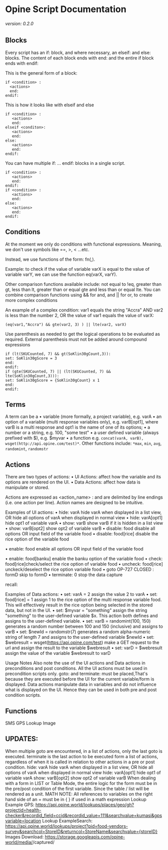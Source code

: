 # Opine Script Documentation
###### version: 0.2.0

## Blocks

Every script has an if: block, and where necessary, an elseif: and else: blocks.
The content of each block ends with end: and the entire if block ends with endif:

This is the general form of a block:

```
if <condition> :
  <actions>
  end:
endif:
```

This is how it looks like with elseif and else

```
if <condition> :
   <actions>
   end:
elseif <conditon>:
   <actions>
   end:
else:
   <actions>
   end:
endif:
```

You can have multiple if: ... endif: blocks in a single script.
```
if <condition> :
   <actions>
   end:
endif:
if <condition> :
   <actions>
   end:
else:
   <actions>
   end:
endif:
```

## Conditions

At the moment we only do conditions with functional expressions. Meaning, we don't use symbols like ==, >, < ...etc.

Instead, we use functions of the form: fn(<term>,<term>).

Example: to check if the value of variable varX is equal to the value of variable varY, we can use the function eq(varX, varY).

Other comparison functions available include: not equal to !eq,  greater than gt, less than lt, greater than or equal gte and less than or equal lte.
You can combine comparison functions using && for and, and || for or, to create more complex conditions

An example of a complex condition: var1 equals the string "Accra" AND var2 is less than the number 2, OR the value of var1 equals the value of varX:

`(eq(var1,"Accra") && gte(var2, 3) ) || lte(var2, varX)`

Use parenthesis as needed to get the logical operations to be evaluated as required. External parenthesis must not be added around compound expressions

```
if (lt(SKUCounted, 7) && gt(SoKlin30gCount,3)):
set: SoKlin30gScore = 3
end:
endif: 
if (gte(SKUCounted, 7) || (lt(SKUCounted, 7) && lte(SoKlin30gCount,3))):
set: SoKlin30gScore = {SoKlin30gCount} x 1 
end:
endif:
```

## Terms

A term can be a
• variable (more formally, a project variable), e.g. varA
• an option of a variable (multi response variables only), e.g. varB[opt1], where varB is a multi response and opt1 is the name of one of its options;
• a number or a string, e.g. 100, "some test"
• a user defined variable (always prefixed with $), e.g. $myvar
• a function e.g.
`concat(varA, varB), wsget(http://api.opine.com/test)*`.
Other functions include: `*max`, `min`, `avg`, `randomint`, `randomstr`



## Actions

There are two types of actions:
• UI Actions: affect how the variable and its options are rendered on the UI.
• Data Actions: affect how data is manipulate or stored.

Actions are expressed as <action_name> : <expression> and are delimited by line endings (i.e. one action per line).
Action names are designed to be intuitive.

Examples of UI actions:
• hide: varA hide varA when displayed in a list view, OR hide all options of varA when displayed in normal view
• hide: varA[opt1] hide opt1 of variable varA
• show: varB show varB if it is hidden in a list view
• show: varB[opt2] show opt2 of variable varB
• disable: food  disable all options OR input field of the variable food
• disable: food[rice] disable the rice option of the variable food

• enable: food  enable all options OR input field of the variable food

• enable: food[banku] enable the banku option of the variable food
• check: food[rice]check/select the rice option of variable food
• uncheck: food[rice] unckeck/deselect the rice option variable food
• goto OP-727 CLOSED : formD skip to formD
• terminate: 0 stop the data capture

recall:

Examples of Data actions:
• set: varA = 2 assign the value 2 to varA
• set: food[rice] = 1 assign 1 to the rice option of the multi response variable food. This will effectively result in the rice option being selected in the stored data, but not in the UI.
• set: $myvar = "something" assign the string "something" to the user-defined variable $x. This action both defines and assigns to the user-defined variable.
• set: varB = randomint(100, 150) generates a random number between 100 and 150 (inclusive) and assigns to varB
• set: $newId = randomstr(7) generates a random alpha-numeric string of length 7 and assigns to the user-defined variable $newId
• set: $webresult = wsget(https://api.opine.com/test) make a GET request to the url and assign the result to the variable $webresult
• set: varD = $webresult assign the value of the variable $webresult to varD 

Usage Notes
Also note the use of the UI actions and Data actions in preconditions and post conditions.
All the UI actions must be used in precondition scripts only. goto: and terminate: must be placed,That's because they are executed before the UI for the current variable/form is displayed.
Data actions manipulate data in variables and do not influence what is displayed on the UI. Hence they can be used in both pre and post condition scripts.



## Functions
SMS
GPS
Lookup
Image


## UPDATES:
When multiple goto are encountered, in a list of actions, only the last goto is executed.
terminate  is the last action to be executed form a list of actions, regardless of when it is called in relation to other actions in a pre or post condition.
hide: varA hide varA when displayed in a list view, OR hide all options of varA when displayed in normal view
hide: varA[opt1] hide opt1 of variable varA
show: varB[opt2] show opt2 of variable varB
 When dealing with a form in LIST or Table Mode, the entire logic for the form must be in the pre/post condition of the first variable. Since the table / list will be rendered as a unit.
MATH NOTE: All references to variables on the right hand side of an = must be in { } if used in a math expression
Lookup Example GPS: https://api.opine.world/lookups/places/geo/gh?projectid=health-checker&recordid_field=ccid&recordid_value=111&searchvalue=kumasi&gpsvariable=location
Lookup ExampleSearch: https://api.opine.world/lookups/project?pid=food-vendors-survey&searchcol=StoreID&returncol=StoreName&searchvalue={storeID}
Images Download: https://storage.googleapis.com/opine-world/media/<project-id-here>/captured/<filename-here>

